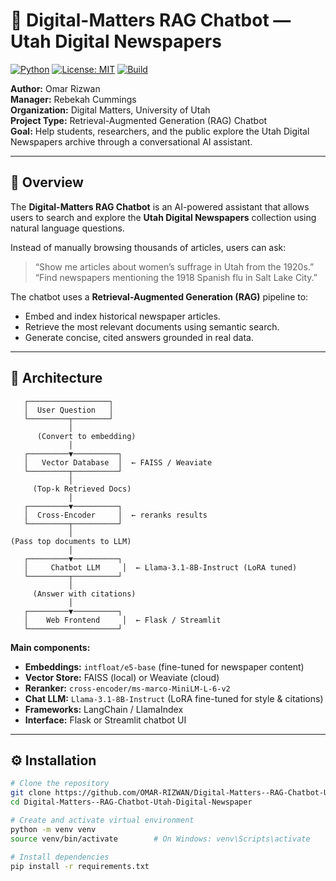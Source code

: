# 📰 Digital-Matters RAG Chatbot — Utah Digital Newspapers

[![Python](https://img.shields.io/badge/Python-3.10%2B-blue.svg)](https://www.python.org/)
[![License: MIT](https://img.shields.io/badge/License-MIT-green.svg)](LICENSE)
[![Build](https://img.shields.io/badge/Build-Passing-brightgreen)](#)

**Author:** Omar Rizwan  
**Manager:** Rebekah Cummings                                                                                                                                                              
**Organization:** Digital Matters, University of Utah  
**Project Type:** Retrieval-Augmented Generation (RAG) Chatbot  
**Goal:** Help students, researchers, and the public explore the Utah Digital Newspapers archive through a conversational AI assistant.

---

## 📖 Overview

The **Digital-Matters RAG Chatbot** is an AI-powered assistant that allows users to search and explore the **Utah Digital Newspapers** collection using natural language questions.

Instead of manually browsing thousands of articles, users can ask:

> “Show me articles about women’s suffrage in Utah from the 1920s.”  
> “Find newspapers mentioning the 1918 Spanish flu in Salt Lake City.”

The chatbot uses a **Retrieval-Augmented Generation (RAG)** pipeline to:
- Embed and index historical newspaper articles.
- Retrieve the most relevant documents using semantic search.
- Generate concise, cited answers grounded in real data.

---

## 🧠 Architecture

       ┌──────────────────┐
       │  User Question   │
       └─────────┬────────┘
                 │
          (Convert to embedding)
                 │
       ┌─────────▼──────────┐
       │   Vector Database  │  ← FAISS / Weaviate
       └─────────┬──────────┘
                 │
         (Top-k Retrieved Docs)
                 │
       ┌─────────▼──────────┐
       │  Cross-Encoder     │  ← reranks results
       └─────────┬──────────┘
                 │
    (Pass top documents to LLM)
                 │
       ┌─────────▼──────────┐
       │     Chatbot LLM     │  ← Llama-3.1-8B-Instruct (LoRA tuned)
       └─────────┬──────────┘
                 │
         (Answer with citations)
                 │
       ┌─────────▼──────────┐
       │    Web Frontend     │  ← Flask / Streamlit
       └────────────────────┘

**Main components:**
- **Embeddings:** `intfloat/e5-base` (fine-tuned for newspaper content)
- **Vector Store:** FAISS (local) or Weaviate (cloud)
- **Reranker:** `cross-encoder/ms-marco-MiniLM-L-6-v2`
- **Chat LLM:** `Llama-3.1-8B-Instruct` (LoRA fine-tuned for style & citations)
- **Frameworks:** LangChain / LlamaIndex
- **Interface:** Flask or Streamlit chatbot UI

---

## ⚙️ Installation

```bash
# Clone the repository
git clone https://github.com/OMAR-RIZWAN/Digital-Matters--RAG-Chatbot-Utah-Digital-Newspaper.git
cd Digital-Matters--RAG-Chatbot-Utah-Digital-Newspaper

# Create and activate virtual environment
python -m venv venv
source venv/bin/activate        # On Windows: venv\Scripts\activate

# Install dependencies
pip install -r requirements.txt
